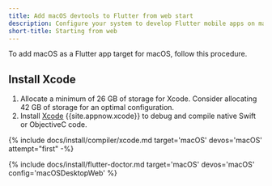 ```yaml
---
title: Add macOS devtools to Flutter from web start
description: Configure your system to develop Flutter mobile apps on macOS.
short-title: Starting from web
---
```


To add macOS as a Flutter app target for macOS, follow this procedure.

## Install Xcode

1. Allocate a minimum of 26 GB of storage for Xcode.
   Consider allocating 42 GB of storage for an optimal configuration.
1. Install [Xcode][] {{site.appnow.xcode}} to debug and compile native
   Swift or ObjectiveC code.

{% include docs/install/compiler/xcode.md target='macOS' devos='macOS' attempt="first" -%}

{% include docs/install/flutter-doctor.md target='macOS' devos='macOS' config='macOSDesktopWeb' %}

[Xcode]: {{site.apple-dev}}/xcode/
